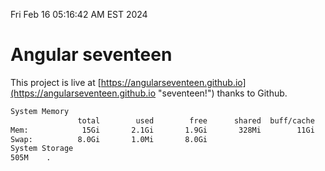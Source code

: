 Fri Feb 16 05:16:42 AM EST 2024

# Angular seventeen


This project is live at [https://angularseventeen.github.io](https://angularseventeen.github.io "seventeen!") thanks to Github.

```bash
System Memory
               total        used        free      shared  buff/cache   available
Mem:            15Gi       2.1Gi       1.9Gi       328Mi        11Gi        13Gi
Swap:          8.0Gi       1.0Mi       8.0Gi
System Storage
505M	.
